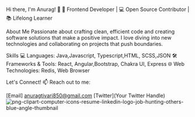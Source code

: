 Hi there, I'm Anurag! 👋
🚀 Frontend Developer | 💻 Open Source Contributor | 📚 Lifelong Learner

About Me
Passionate about crafting clean, efficient code and creating software solutions that make a positive impact. I love diving into new technologies and collaborating on projects that push boundaries.

Skills
💻 Languages: Java,Javascript, Typescript,HTML, SCSS,JSON
🛠️ Frameworks & Tools: React, Angular,Bootstrap, Chakra UI, Express
🌐 Web Technologies: Redis, Web Browser


Let's Connect!
📫 Reach out to me:


[Email] anuragtivari850@gmail.com
[Twitter](Your Twitter Handle)
![png-clipart-computer-icons-resume-linkedin-logo-job-hunting-others-blue-angle-thumbnail](https://github.com/Anuragprat/Anuragprat/assets/142727134/556635aa-f012-4145-a790-4ce1241de177)
